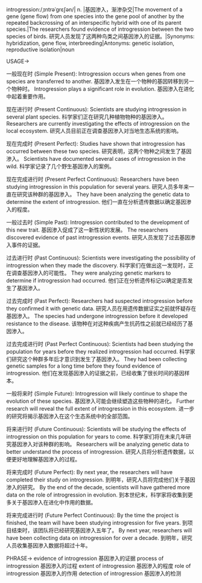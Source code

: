 introgression:/ˌɪntrəˈɡrɛʃən/| n. |基因渗入，渐渗杂交|The movement of a gene (gene flow) from one species into the gene pool of another by the repeated backcrossing of an interspecific hybrid with one of its parent species.|The researchers found evidence of introgression between the two species of birds. 研究人员发现了这两种鸟类之间基因渗入的证据。|Synonyms: hybridization, gene flow, interbreeding|Antonyms: genetic isolation, reproductive isolation|noun


USAGE->

一般现在时 (Simple Present):
Introgression occurs when genes from one species are transferred to another. 基因渗入发生在一个物种的基因转移到另一个物种时。
Introgression plays a significant role in evolution. 基因渗入在进化中起着重要作用。

现在进行时 (Present Continuous):
Scientists are studying introgression in several plant species. 科学家们正在研究几种植物物种的基因渗入。
Researchers are currently investigating the effects of introgression on the local ecosystem. 研究人员目前正在调查基因渗入对当地生态系统的影响。

现在完成时 (Present Perfect):
Studies have shown that introgression has occurred between these two species. 研究表明，这两个物种之间发生了基因渗入。
Scientists have documented several cases of introgression in the wild. 科学家记录了几个野生基因渗入的案例。

现在完成进行时 (Present Perfect Continuous):
Researchers have been studying introgression in this population for several years. 研究人员多年来一直在研究该种群的基因渗入。
They have been analyzing the genetic data to determine the extent of introgression.  他们一直在分析遗传数据以确定基因渗入的程度。

一般过去时 (Simple Past):
Introgression contributed to the development of this new trait. 基因渗入促成了这一新性状的发展。
The researchers discovered evidence of past introgression events. 研究人员发现了过去基因渗入事件的证据。

过去进行时 (Past Continuous):
Scientists were investigating the possibility of introgression when they made the discovery. 科学家们在做出这一发现时，正在调查基因渗入的可能性。
They were analyzing genetic markers to determine if introgression had occurred. 他们正在分析遗传标记以确定是否发生了基因渗入。

过去完成时 (Past Perfect):
Researchers had suspected introgression before they confirmed it with genetic data. 研究人员在用遗传数据证实之前就怀疑存在基因渗入。
The species had undergone introgression before it developed resistance to the disease. 该物种在对这种疾病产生抗药性之前就已经经历了基因渗入。

过去完成进行时 (Past Perfect Continuous):
Scientists had been studying the population for years before they realized introgression had occurred. 科学家们研究这个种群多年后才意识到发生了基因渗入。
They had been collecting genetic samples for a long time before they found evidence of introgression. 他们在发现基因渗入的证据之前，已经收集了很长时间的基因样本。

一般将来时 (Simple Future):
Introgression will likely continue to shape the evolution of these species. 基因渗入可能会继续塑造这些物种的进化。
Further research will reveal the full extent of introgression in this ecosystem. 进一步的研究将揭示基因渗入在这个生态系统中的全部范围。

将来进行时 (Future Continuous):
Scientists will be studying the effects of introgression on this population for years to come. 科学家们将在未来几年研究基因渗入对该种群的影响。
Researchers will be analyzing genetic data to better understand the process of introgression. 研究人员将分析遗传数据，以便更好地理解基因渗入的过程。

将来完成时 (Future Perfect):
By next year, the researchers will have completed their study on introgression. 到明年，研究人员将完成他们关于基因渗入的研究。
By the end of the decade, scientists will have gathered more data on the role of introgression in evolution. 到本世纪末，科学家将收集到更多关于基因渗入在进化中作用的数据。

将来完成进行时 (Future Perfect Continuous):
By the time the project is finished, the team will have been studying introgression for five years. 到项目结束时，该团队将已经研究基因渗入五年了。
By next year, researchers will have been collecting data on introgression for over a decade. 到明年，研究人员收集基因渗入数据将超过十年。


PHRASE->
evidence of introgression 基因渗入的证据
process of introgression 基因渗入的过程
extent of introgression 基因渗入的程度
role of introgression  基因渗入的作用
detection of introgression 基因渗入的检测
